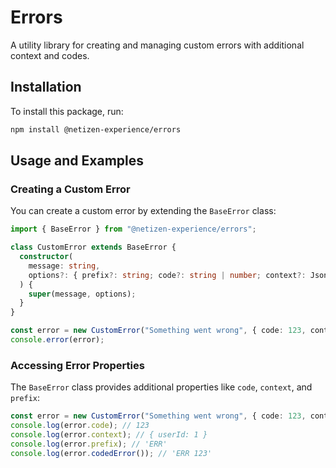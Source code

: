 # Errors

A utility library for creating and managing custom errors with additional context and codes.

## Installation

To install this package, run:

```sh
npm install @netizen-experience/errors
```

## Usage and Examples

### Creating a Custom Error

You can create a custom error by extending the `BaseError` class:

```typescript
import { BaseError } from "@netizen-experience/errors";

class CustomError extends BaseError {
  constructor(
    message: string,
    options?: { prefix?: string; code?: string | number; context?: Jsonable; cause?: Error },
  ) {
    super(message, options);
  }
}

const error = new CustomError("Something went wrong", { code: 123, context: { userId: 1 } });
console.error(error);
```

### Accessing Error Properties

The `BaseError` class provides additional properties like `code`, `context`, and `prefix`:

```typescript
const error = new CustomError("Something went wrong", { code: 123, context: { userId: 1 }, prefix: "ERR" });
console.log(error.code); // 123
console.log(error.context); // { userId: 1 }
console.log(error.prefix); // 'ERR'
console.log(error.codedError()); // 'ERR 123'
```
